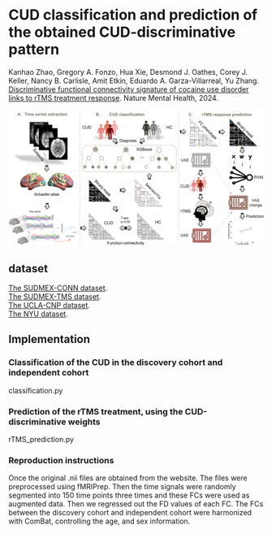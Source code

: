 # CUD classification and prediction of the obtained CUD-discriminative pattern
Kanhao Zhao, Gregory A. Fonzo, Hua Xie, Desmond J. Oathes, Corey J. Keller, Nancy B. Carlisle, Amit Etkin, Eduardo A. Garza-Villarreal, Yu Zhang. [Discriminative functional connectivity signature of cocaine use disorder links to rTMS treatment response](https://www.nature.com/articles/s44220-024-00209-1). Nature Mental Health, 2024.

<div align=center>
<img width="1000" alt="1669910392114" src="https://github.com/zhangyubrain/FCN-CUD-Phenotyping-rTMS/blob/main/img/1695421844211.png">
</div>

## dataset
[The SUDMEX-CONN dataset](https://zenodo.org/record/5123331). <br />
[The SUDMEX-TMS dataset](https://zenodo.org/record/7126853). <br />
[The UCLA-CNP dataset](https://openneuro.org/datasets/ds000030/versions/1.0.0). <br />
[The NYU dataset](http://fcon_1000.projects.nitrc.org/indi/retro/nyuCocaine.html). <br />

## Implementation
### Classification of the CUD in the discovery cohort and independent cohort
classification.py
### Prediction of the rTMS treatment, using the CUD-discriminative weights
rTMS_prediction.py
### Reproduction instructions
Once the original .nii files are obtained from the website. The files were preprocessed using fMRIPrep. Then the time signals were randomly segmented into 150 time points three times and these FCs were used as augmented data. Then we regressed out the FD values of each FC. The FCs between the discovery cohort and independent cohort were harmonized with ComBat, controlling the age, and sex information.
